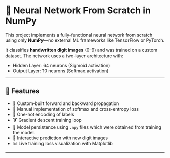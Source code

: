 # 🧠 Neural Network From Scratch in NumPy

This project implements a fully-functional neural network from scratch using only **NumPy**—no external ML frameworks like TensorFlow or PyTorch.

It classifies **handwritten digit images** (0–9) and was trained on a custom dataset. The network uses a two-layer architecture with:
- Hidden Layer: 64 neurons (Sigmoid activation)
- Output Layer: 10 neurons (Softmax activation)

---

## 📌 Features

- 🧮 Custom-built forward and backward propagation
- 🧠 Manual implementation of softmax and cross-entropy loss
- 🧾 One-hot encoding of labels
- 🏋️ Gradient descent training loop
- 💾 Model persistence using `.npy` files which were obtained from training the model.
- 🧪 Interactive prediction with new digit images
- 📊 Live training loss visualization with Matplotlib

---

##

